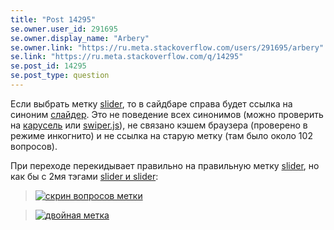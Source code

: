 ```yaml
---
title: "Post 14295"
se.owner.user_id: 291695
se.owner.display_name: "Arbery"
se.owner.link: "https://ru.meta.stackoverflow.com/users/291695/arbery"
se.link: "https://ru.meta.stackoverflow.com/q/14295"
se.post_id: 14295
se.post_type: question
---
```

<p>Если выбрать метку <a href="https://ru.stackoverflow.com/questions/tagged/slider" class="s-tag post-tag" title="показать вопросы с меткой [slider]" aria-label="показать вопросы с меткой [slider]" rel="tag" aria-labelledby="tag-slider-tooltip-container" data-tag-menu-origin="Unknown">slider</a>, то в сайдбаре справа будет ссылка на синоним <a href="https://ru.stackoverflow.com/questions/tagged/%d1%81%d0%bb%d0%b0%d0%b9%d0%b4%d0%b5%d1%80" class="s-tag post-tag" title="показать вопросы с меткой [слайдер]" aria-label="показать вопросы с меткой [слайдер]" rel="tag" aria-labelledby="tag-слайдер-tooltip-container" data-tag-menu-origin="Unknown">слайдер</a>. Это не поведение всех синонимов (можно проверить на <a href="https://ru.stackoverflow.com/questions/tagged/%d0%ba%d0%b0%d1%80%d1%83%d1%81%d0%b5%d0%bb%d1%8c" class="s-tag post-tag" title="показать вопросы с меткой [карусель]" aria-label="показать вопросы с меткой [карусель]" rel="tag" aria-labelledby="tag-карусель-tooltip-container" data-tag-menu-origin="Unknown">карусель</a> или <a href="https://ru.stackoverflow.com/questions/tagged/swiper.js" class="s-tag post-tag" title="показать вопросы с меткой [swiper.js]" aria-label="показать вопросы с меткой [swiper.js]" rel="tag" aria-labelledby="tag-swiper.js-tooltip-container" data-tag-menu-origin="Unknown">swiper.js</a>), не связано кэшем браузера (проверено в режиме инкогнито) и не ссылка на старую метку (там было около 102 вопросов).</p>
<p>При переходе перекидывает правильно на правильную метку <a href="https://ru.stackoverflow.com/questions/tagged/slider" class="s-tag post-tag" title="показать вопросы с меткой [slider]" aria-label="показать вопросы с меткой [slider]" rel="tag" aria-labelledby="tag-slider-tooltip-container" data-tag-menu-origin="Unknown">slider</a>, но как бы с 2мя тэгами <a href="https://ru.stackoverflow.com/questions/tagged/slider+slider?tab=Newest">slider и slider</a>:</p>
<blockquote>
<p><a href="https://i.sstatic.net/isq4sOj8.png" rel="nofollow noreferrer"><img src="https://i.sstatic.net/isq4sOj8.png" alt="скрин вопросов метки" /></a></p>
</blockquote>
<blockquote>
<p><a href="https://i.sstatic.net/CUJa204r.jpg" rel="nofollow noreferrer"><img src="https://i.sstatic.net/CUJa204r.jpg" alt="двойная метка" /></a></p>
</blockquote>
